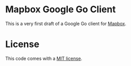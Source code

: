 # Mapbox Google Go Client

This is a very first draft of a Google Go client for
[Mapbox](http://www.mapbox.com/).

# License

This code comes with a [MIT
license](http://github.com/olivere/mapbox/LICENSE).

